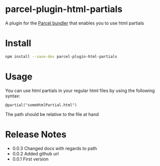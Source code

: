 # parcel-plugin-html-partials

A plugin for the [Parcel bundler](https://parceljs.org/) that enables you to use html partials

# Install

```bash
npm install --save-dev parcel-plugin-html-partials
```

# Usage

You can use html partials in your regular html files by using the following syntax:

`@partial("someHtmlPartial.html")`

The path should be relative to the file at hand

# Release Notes
 - 0.0.3 Changed docs with regards to path
 - 0.0.2 Added github url
 - 0.0.1 First version 
